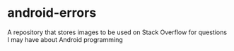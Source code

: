 # android-errors
A repository that stores images to be used on Stack Overflow for questions I may have about Android programming
